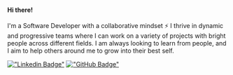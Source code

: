 #### Hi there!

I'm a Software Developer with a collaborative mindset ⚡ I thrive in dynamic and progressive teams where I can work on a variety of projects with bright people across different fields. I am always looking to learn from people, and I aim to help others around me to grow into their best self. 


   [!["Linkedin Badge"](https://img.shields.io/badge/LinkedIn-0077B5?style=flat-square&logo=linkedin&logoColor=white)](https://www.linkedin.com/in/constantimi/)
   [!["GitHub Badge"](https://img.shields.io/badge/GitHub-100000?style=flat-square&logo=github&logoColor=white)](https://github.com/constantimi)

